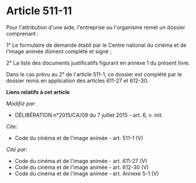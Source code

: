 # Article 511-11

Pour l'attribution d'une aide, l'entreprise ou l'organisme remet un dossier comprenant : 

1° Le formulaire de demande établi par le Centre national du cinéma et de l'image animée dûment complété et signé ; 

2° La liste des documents justificatifs figurant en annexe 1 du présent livre. 

Dans le cas prévu au 2° de l'article 511-1, ce dossier est complété par le dossier remis en application des articles 611-27
et 612-30.

**Liens relatifs à cet article**

_Modifié par_:

  - DÉLIBÉRATION n°2015/CA/09 du 7 juillet 2015 - art. 6, v. init.

_Cite_:

  - Code du cinéma et de l'image animée - art. 511-1 (V)

_Cité par_:

  - Code du cinéma et de l'image animée - art. 611-27 (V)
  - Code du cinéma et de l'image animée - art. 612-30 (V)
  - Code du cinéma et de l'image animée - art. Annexe 5-1 (V)

